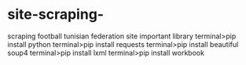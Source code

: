# site-scraping-
scraping football tunisian federation site
important library
terminal>pip install python
terminal>pip install requests
terminal>pip install beautiful soup4
terminal>pip install lxml
terminal>pip install workbook
